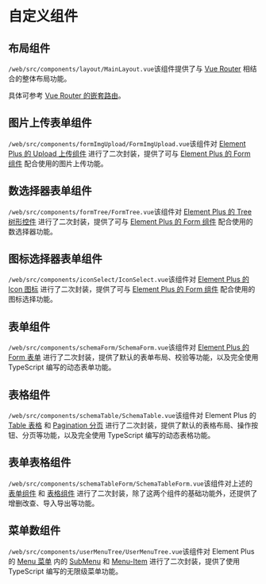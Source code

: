 # 自定义组件

## 布局组件

`/web/src/components/layout/MainLayout.vue`该组件提供了与 [Vue Router](https://router.vuejs.org/zh/) 相结合的整体布局功能。

具体可参考 [Vue Router 的嵌套路由](https://router.vuejs.org/zh/guide/essentials/nested-routes.html)。

## 图片上传表单组件

`/web/src/components/formImgUpload/FormImgUpload.vue`该组件对 [Element Plus 的 Upload 上传组件](https://element-plus.org/zh-CN/component/upload.html) 进行了二次封装，提供了可与 [Element Plus 的 Form 组件](https://element-plus.org/zh-CN/component/form.html) 配合使用的图片上传功能。

## 数选择器表单组件

`/web/src/components/formTree/FormTree.vue`该组件对 [Element Plus 的 Tree 树形控件](https://element-plus.org/zh-CN/component/tree.html) 进行了二次封装，提供了可与 [Element Plus 的 Form 组件](https://element-plus.org/zh-CN/component/form.html) 配合使用的数选择器功能。

## 图标选择器表单组件

`/web/src/components/iconSelect/IconSelect.vue`该组件对 [Element Plus 的 Icon 图标](https://element-plus.org/zh-CN/component/icon.html) 进行了二次封装，提供了可与 [Element Plus 的 Form 组件](https://element-plus.org/zh-CN/component/form.html) 配合使用的图标选择功能。

## 表单组件

`/web/src/components/schemaForm/SchemaForm.vue`该组件对 [Element Plus 的 Form 表单](https://element-plus.org/zh-CN/component/form.html) 进行了二次封装，提供了默认的表单布局、校验等功能，以及完全使用 TypeScript 编写的动态表单功能。

## 表格组件

`/web/src/components/schemaTable/SchemaTable.vue`该组件对 Element Plus 的 [Table 表格](https://element-plus.org/zh-CN/component/table.html) 和 [Pagination 分页](https://element-plus.org/zh-CN/component/pagination.html) 进行了二次封装，提供了默认的表格布局、操作按钮、分页等功能，以及完全使用 TypeScript 编写的动态表格功能。

## 表单表格组件

`/web/src/components/schemaTableForm/SchemaTableForm.vue`该组件对上述的 [表单组件](/webDoc/component#表单组件) 和 [表格组件](/webDoc/component#表格组件) 进行了二次封装，除了这两个组件的基础功能外，还提供了增删改查、导入导出等功能。

## 菜单数组件

`/web/src/components/userMenuTree/UserMenuTree.vue`该组件对 Element Plus 的 [Menu 菜单](https://element-plus.org/zh-CN/component/menu.html) 内的 [SubMenu](https://element-plus.org/zh-CN/component/menu.html#submenu-api) 和 [Menu-Item](https://element-plus.org/zh-CN/component/menu.html#menu-item-api) 进行了二次封装，提供了使用 TypeScript 编写的无限级菜单功能。
